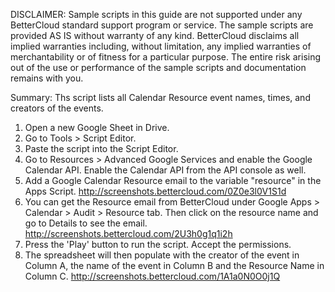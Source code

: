 DISCLAIMER: Sample scripts in this guide are not supported under any BetterCloud standard support program or service. The sample scripts are provided AS IS without warranty of any kind. BetterCloud disclaims all implied warranties including, without limitation, any implied warranties of merchantability or of fitness for a particular purpose. The entire risk arising out of the use or performance of the sample scripts and documentation remains with you.

Summary: Ths script lists all Calendar Resource event names, times, and creators of the events.

1) Open a new Google Sheet in Drive.
2) Go to Tools > Script Editor.
3) Paste the script into the Script Editor.
4) Go to Resources > Advanced Google Services and enable the Google Calendar API. Enable the Calendar API from the API console as well.
5) Add a Google Calendar Resource email to the variable "resource" in the Apps Script. http://screenshots.bettercloud.com/0Z0e3l0V1S1d 
6) You can get the Resource email from BetterCloud under Google Apps > Calendar > Audit > Resource tab. Then click on the resource name and go to Details to see the email. http://screenshots.bettercloud.com/2U3h0g1q1i2h
6) Press the 'Play' button to run the script. Accept the permissions.
7) The spreadsheet will then populate with the creator of the event in Column A, the name of the event in Column B and the Resource Name in Column C. http://screenshots.bettercloud.com/1A1a0N0O0j1Q
